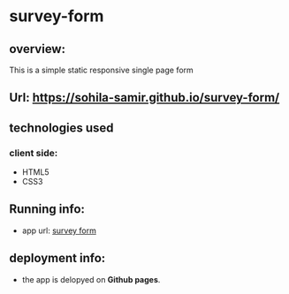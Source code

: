 # survey-form

## overview:
This is a simple static responsive single page form

## Url: https://sohila-samir.github.io/survey-form/

## technologies used
### client side:
- HTML5
- CSS3

## Running info:
- app url: [survey form](https://sohila-samir.github.io/survey-form/)

## deployment info:
- the app is delopyed on **Github pages**.

